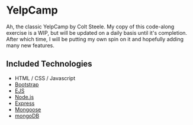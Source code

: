 # YelpCamp

Ah, the classic YelpCamp by Colt Steele.
My copy of this code-along exercise is a WIP, but will be updated on a daily basis until it's completion. After which time, I will be putting my own spin on it and hopefully adding many new features.

## Included Technologies

* HTML / CSS / Javascript
* [Bootstrap](https://getbootstrap.com/)
* [EJS](https://ejs.co/)
* [Node.js](https://nodejs.org/en/)
* [Express](https://expressjs.com/)
* [Mongoose](https://mongoosejs.com/)
* [mongoDB](https://www.mongodb.com/)